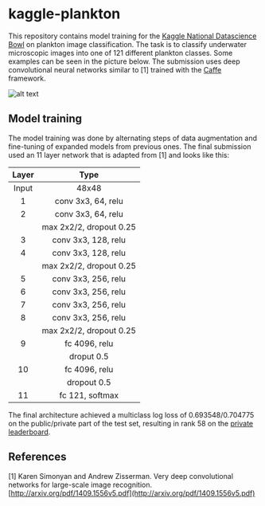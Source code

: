 # kaggle-plankton
This repository contains model training for the [Kaggle National Datascience Bowl](http://www.kaggle.com/c/datasciencebowl/) on plankton image classification. The task is to classify underwater microscopic images into one of 121 different plankton classes. Some examples can be seen in the picture below. The submission uses deep convolutional neural networks similar to [1] trained with the [Caffe](http://caffe.berkeleyvision.org/) framework.

![alt text](https://kaggle2.blob.core.windows.net/competitions/kaggle/3978/media/plankton%20schmorgasborg.jpg "Source: https://www.kaggle.com/c/datasciencebowl/data")

Model training
--------------

The model training was done by alternating steps of data augmentation and fine-tuning of expanded models from previous ones. The final submission used an 11 layer network that is adapted from [1] and looks like this:

| Layer |   Type            		|
|:-----:|:-------------------------:|
| Input | 48x48             		|
| 1     | conv 3x3, 64, relu    	|
| 2     | conv 3x3, 64, relu    	|
|       | max 2x2/2, dropout 0.25	| 
| 3     | conv 3x3, 128, relu    	|
| 4     | conv 3x3, 128, relu    	|
|       | max 2x2/2, dropout 0.25 	|
| 5     | conv 3x3, 256, relu    	|
| 6     | conv 3x3, 256, relu    	|
| 7     | conv 3x3, 256, relu    	|
| 8     | conv 3x3, 256, relu    	|
|       | max 2x2/2, dropout 0.25 	|
| 9     | fc 4096, relu     		|
|       | droput 0.5 				|
| 10    | fc 4096, relu     		|
|       | dropout 0.5 				|
| 11    | fc 121, softmax    		|


The final architecture achieved a multiclass log loss of 0.693548/0.704775 on the public/private part of the test set, resulting in rank 58 on the [private leaderboard](https://www.kaggle.com/c/datasciencebowl/leaderboard/private).



References
------
[1] Karen Simonyan and Andrew Zisserman. Very deep convolutional networks for large-scale image recognition. [http://arxiv.org/pdf/1409.1556v5.pdf](http://arxiv.org/pdf/1409.1556v5.pdf)


